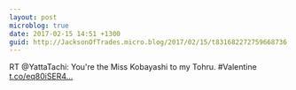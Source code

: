 ```yaml
---
layout: post
microblog: true
date: 2017-02-15 14:51 +1300
guid: http://JacksonOfTrades.micro.blog/2017/02/15/t831682272759668736.html
---
```

RT @YattaTachi: You're the Miss Kobayashi to my Tohru. #Valentine [t.co/eq80iSER4...](https://t.co/eq80iSER4f)
